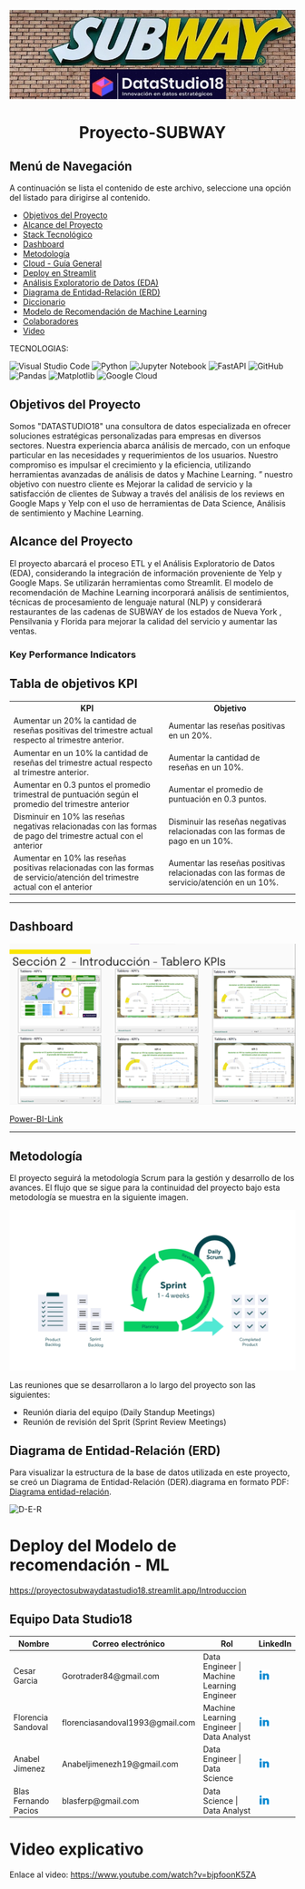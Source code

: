 
<p align="center">
  <img src="Imagen/imagensub.jpeg" alt="T">
</p>


<h1 align="center"> Proyecto-SUBWAY </h1>

## Menú de Navegación
A continuación se lista el contenido de este archivo, seleccione una opción del listado para dirigirse al contenido.

- [Objetivos del Proyecto](#objetivos-del-proyecto)
- [Alcance del Proyecto](#alcance-del-proyecto)
- [Stack Tecnológico](#Stack-tecnologico)
- [Dashboard](#dashboard)
- [Metodología](#metodología)
- [Cloud - Guía General](#cloud---guía-general)
- [Deploy en Streamlit](#deploy-en-streamlit)
- [Análisis Exploratorio de Datos (EDA)](#análisis-exploratorio-de-datos-eda)
- [Diagrama de Entidad-Relación (ERD)](#diagrama-de-entidad-relación-erd)
- [Diccionario](#diccionario-de-datos)
- [Modelo de Recomendación de Machine Learning](#modelo-de-recomendación-de-machine-learning)
- [Colaboradores](#Equipo-Data-Studio18)
- [Video](#video)



TECNOLOGIAS:

![Visual Studio Code](https://img.shields.io/badge/Visual%20Studio%20Code-0078d7.svg?style=for-the-badge&logo=visual-studio-code&logoColor=white)
![Python](https://img.shields.io/badge/python-3670A0?style=for-the-badge&logo=python&logoColor=ffdd54)
![Jupyter Notebook](https://img.shields.io/badge/jupyter-%23FA0F00.svg?style=for-the-badge&logo=jupyter&logoColor=white)
![FastAPI](https://img.shields.io/badge/FastAPI-005571?style=for-the-badge&logo=fastapi)
![GitHub](https://img.shields.io/badge/github-%23121011.svg?style=for-the-badge&logo=github&logoColor=white)
![Pandas](https://img.shields.io/badge/pandas-%23150458.svg?style=for-the-badge&logo=pandas&logoColor=white)
![Matplotlib](https://img.shields.io/badge/Matplotlib-%23ffffff.svg?style=for-the-badge&logo=Matplotlib&logoColor=black)
![Google Cloud](https://img.shields.io/badge/Google%20Cloud-%234285F4.svg?style=for-the-badge&logo=google-cloud&logoColor=white)










## Objetivos del Proyecto



Somos "DATASTUDIO18" una consultora de datos especializada en ofrecer soluciones estratégicas personalizadas para empresas en diversos sectores. Nuestra experiencia abarca análisis de mercado, con un enfoque particular en las necesidades y requerimientos de los usuarios. Nuestro compromiso es impulsar el crecimiento y la eficiencia, utilizando herramientas avanzadas de análisis de datos y Machine Learning. ”
nuestro objetivo con nuestro cliente
es Mejorar la calidad de servicio y la satisfacción de clientes de Subway a través del análisis de los reviews en Google Maps y Yelp con el uso de herramientas de Data Science, Análisis de sentimiento y Machine Learning.




## Alcance del Proyecto
El proyecto abarcará el proceso ETL y el Análisis Exploratorio de Datos (EDA), considerando la integración de información proveniente de Yelp y Google Maps. Se utilizarán herramientas como Streamlit. El modelo de recomendación de Machine Learning incorporará análisis de sentimientos, técnicas de procesamiento de lenguaje natural (NLP) y considerará restaurantes de las cadenas  de SUBWAY de los  estados de Nueva York , Pensilvania y Florida para mejorar la calidad  del servicio y aumentar las ventas.

### Key Performance Indicators


<!DOCTYPE html>
<html lang="es">
<head>
    <meta charset="UTF-8">
    <meta name="viewport" content="width=device-width, initial-scale=1.0">
 
</head>
<body>
    <h2>Tabla de objetivos KPI</h2>
    <table>
        <tr>
            <th>KPI</th>
            <th>Objetivo</th>
        </tr>
        <tr>
            <td>Aumentar un 20% la cantidad de reseñas positivas del trimestre actual respecto al trimestre anterior.</td>
            <td>Aumentar las reseñas positivas en un 20%.</td>
        </tr>
        <tr>
            <td>Aumentar en un 10% la cantidad de reseñas del trimestre actual respecto al trimestre anterior.</td>
            <td>Aumentar la cantidad de reseñas en un 10%.</td>
        </tr>
        <tr>
            <td>Aumentar en 0.3 puntos el promedio trimestral de puntuación según el promedio del trimestre anterior</td>
            <td>Aumentar el promedio de puntuación en 0.3 puntos.</td>
        </tr>
        <tr>
            <td>Disminuir en 10% las reseñas negativas relacionadas con las formas de pago del trimestre actual con el anterior</td>
            <td>Disminuir las reseñas negativas relacionadas con las formas de pago en un 10%.</td>
        </tr>
        <tr>
            <td>Aumentar en 10% las reseñas positivas relacionadas con las formas de servicio/atención del trimestre actual con el anterior</td>
            <td>Aumentar las reseñas positivas relacionadas con las formas de servicio/atención en un 10%.</td>
        </tr>
    </table>
</body>
</html>



---

## Dashboard
![dashboard](Imagen/dashboard_kpi.png)

[Power-BI-Link](https://acortar.link/Sw1dil)

---

## Metodología

El proyecto seguirá la metodología Scrum para la gestión y desarrollo de los avances. El flujo que se sigue para la continuidad del proyecto bajo esta metodología se muestra en la siguiente imagen.

![Metodología](Imagen/Scrum.png)

Las reuniones que se desarrollaron a lo largo del proyecto son las siguientes:

* Reunión diaria del equipo (Daily Standup Meetings) 
* Reunión de revisión del Sprit (Sprint Review Meetings)

## Diagrama de Entidad-Relación (ERD)

Para visualizar la estructura de la base de datos utilizada en este proyecto, se creó un Diagrama de Entidad-Relación (DER).diagrama en formato PDF: [Diagrama entidad-relación](https://github.com/cesagarcia1984/proyecto_Subway/blob/main/Imagen/entidad%20relacion.png).

![D-E-R](https://github.com/cesagarcia1984/proyecto_Subway/blob/7582fe3bc231f8b2b2920e8454f3deca7ddace1a/Imagen/Diagrama%20Entidad%20Relacion.png
)

# Deploy del Modelo de recomendación - ML

https://proyectosubwaydatastudio18.streamlit.app/Introduccion


## Equipo Data Studio18


<table>
  <thead>
    <tr>
      <th>Nombre</th>
      <th>Correo electrónico</th>
      <th>Rol</th>
      <th>LinkedIn</th>
    </tr>
  </thead>
  <tbody>
    <tr>
      <td>Cesar Garcia</td>
      <td>Gorotrader84@gmail.com</td>
      <td>Data Engineer | Machine Learning Engineer</td>
      <td><a href="https://www.linkedin.com/in/cesar-augusto-garc%C3%ADa-galeano-2190bb200//"><img src="Imagen/linkedin.png" alt="LinkedIn logo" width="20" height="20"></a></td>
    </tr>
    <tr>
      <td>Florencia Sandoval</td>
      <td>florenciasandoval1993@gmail.com</td>
      <td>Machine Learning Engineer | Data Analyst</td>
      <td><a href="https://www.linkedin.com/in/ana-florencia-sandoval-876615286/ **(tu nombre de usuario)**"><img src="Imagen/linkedin.png" alt="LinkedIn logo" width="20" height="20"></a></td>
    </tr>
    <tr>
      <td>Anabel Jimenez</td>
      <td>Anabeljimenezh19@gmail.com</td>
      <td>Data Engineer | Data Science</td>
      <td><a href="https://www.linkedin.com/in/anabel-jimenez-huerta/"><img src="Imagen/linkedin.png" alt="LinkedIn logo" width="20" height="20"></a></td>
    </tr>
    <tr>
      <td>Blas Fernando Pacios</td>
      <td>blasferp@gmail.com</td>
      <td>Data Science | Data Analyst</td>
      <td><a href="https://www.linkedin.com/in/blas-fernando-pacios-14a46a280//"><img src="Imagen/linkedin.png" alt="LinkedIn logo" width="20" height="20"></a></td>
    </tr>
  </tbody>
</table>


# Video explicativo
Enlace al video: https://www.youtube.com/watch?v=bjpfoonK5ZA

